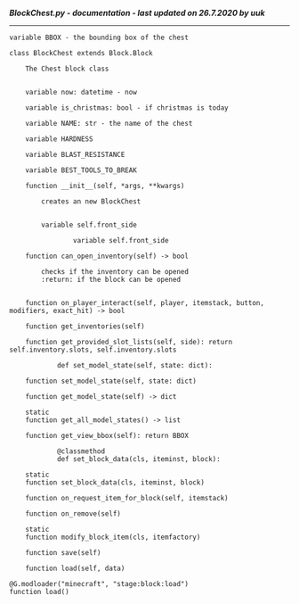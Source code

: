 ***BlockChest.py - documentation - last updated on 26.7.2020 by uuk***
___

    variable BBOX - the bounding box of the chest

    class BlockChest extends Block.Block
        
        The Chest block class


        variable now: datetime - now

        variable is_christmas: bool - if christmas is today

        variable NAME: str - the name of the chest

        variable HARDNESS

        variable BLAST_RESISTANCE

        variable BEST_TOOLS_TO_BREAK

        function __init__(self, *args, **kwargs)
            
            creates an new BlockChest


            variable self.front_side

                    variable self.front_side

        function can_open_inventory(self) -> bool
            
            checks if the inventory can be opened
            :return: if the block can be opened


        function on_player_interact(self, player, itemstack, button, modifiers, exact_hit) -> bool

        function get_inventories(self)

        function get_provided_slot_lists(self, side): return self.inventory.slots, self.inventory.slots
                
                def set_model_state(self, state: dict):

        function set_model_state(self, state: dict)

        function get_model_state(self) -> dict

        static
        function get_all_model_states() -> list

        function get_view_bbox(self): return BBOX
                
                @classmethod
                def set_block_data(cls, iteminst, block):

        static
        function set_block_data(cls, iteminst, block)

        function on_request_item_for_block(self, itemstack)

        function on_remove(self)

        static
        function modify_block_item(cls, itemfactory)

        function save(self)

        function load(self, data)

    @G.modloader("minecraft", "stage:block:load")
    function load()